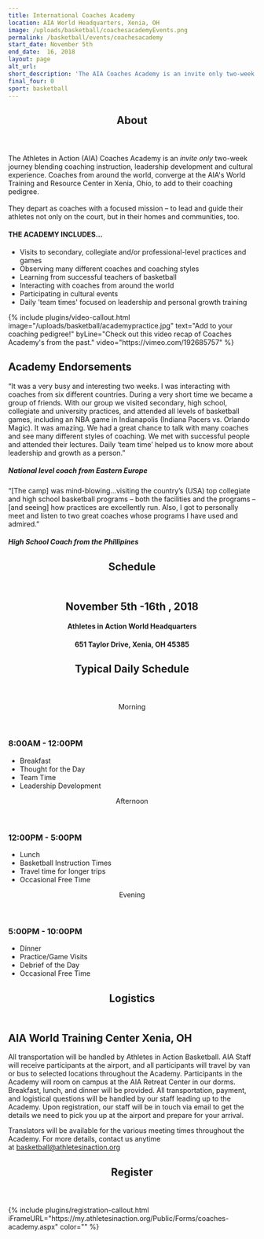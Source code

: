 ```yaml
---
title: International Coaches Academy
location: AIA World Headquarters, Xenia, OH
image: /uploads/basketball/coachesacademyEvents.png
permalink: /basketball/events/coachesacademy
start_date: November 5th
end_date:  16, 2018
layout: page
alt_url: 
short_description: 'The AIA Coaches Academy is an invite only two-week academy blending coaching instruction, leadership development and cultural experience. Coaches from around the world travel to Xenia, OH with the goal of leaving able to better lead and guide their athletes in every area of life.'
final_four: 0
sport: basketball
---
```

<div class="row">
<div class=" span-12 cell" id="about">
<section class="section" id="about"><header class="section-header container text-center"><h2 class="section-title first-color" data-title="About">About</h2></header></section>
</div></div>
<div class="row">
<div class=" span-12 cell">
<div class="container"><p><img class="col-sm-4 img-responsive" alt="" src="/uploads/basketball/coachesacademylogo.png" style="float: right;" /><span>The Athletes in Action (AIA) Coaches Academy is an </span><em>invite only</em><span> two-week journey blending coaching instruction, leadership development and cultural experience. Coaches from around the world, converge at the AIA's World Training and Resource Center in Xenia, Ohio, to add to their coaching pedigree.</span><br /><br /><span>They depart as coaches with a focused mission &ndash; to lead and guide their athletes not only on the court, but in their homes and communities, too. </span></p>
<h4>THE ACADEMY INCLUDES&hellip;</h4>
<ul>
<li>Visits to secondary, collegiate and/or professional-level&nbsp;practices and games</li>
<li>Observing many different coaches and coaching styles</li>
<li>Learning from successful teachers of basketball</li>
<li>Interacting with coaches from around the world</li>
<li>Participating in cultural events</li>
<li>Daily 'team times' focused on leadership and personal growth training</li>
</ul>
<p><span></span></p>
<p><span></span></p>
</div>
<div class="mb35 mb20-xs"></div>
<!-- space -->
{% include plugins/video-callout.html image="/uploads/basketball/academypractice.jpg" text="Add to your coaching pedigree!" byLine="Check out this video recap of Coaches Academy's from the past." video="https://vimeo.com/192685757" %}
<div class="row">
<div class=" span-12 cell">
<!--<div class="container"><h2 style="text-align: center;"><strong> 2017 Presenters: </strong></h2>
<p style="text-align: center;"><img src="/uploads/basketball/dell-harris.png" /></p>
<h3 style="text-align: center;">Del Harris</h3>
</div>-->
<h2 class="title text-center mb30">Academy <span class="light first-color">Endorsements</span></h2>
<div class="row">
<div class="col-md-6">
<div class="testimonial wow zoomIn animated" style="visibility: visible; animation-name: zoomIn;">
<figure></figure>
<div class="testimonial-content">
<p>&ldquo;It was a very busy and interesting two weeks. I was interacting with coaches from six different countries. During a very short time we became a group of friends. With our group we visited secondary, high school, collegiate and university practices, and attended all levels of basketball games, including an NBA game in Indianapolis (Indiana Pacers vs. Orlando Magic). It was amazing. We had a great chance to talk with many coaches and see many different styles of coaching. We met with successful people and attended their lectures. Daily &lsquo;team time&rsquo; helped us to know more about leadership and growth as a person.&rdquo;</p>
<h5>National level coach from Eastern Europe</h5>
</div>
<!-- End .testimonial-content --></div>
<!-- End .testimonial --></div>
<!-- End .col-md-6 -->
<div class="col-md-6">
<div class="testimonial reverse wow zoomIn animated" data-wow-delay="0.2s" style="visibility: visible; animation-delay: 0.2s; animation-name: zoomIn;">
<figure></figure>
<div class="testimonial-content">
<p>&ldquo;[The camp] was mind-blowing&hellip;visiting the country&rsquo;s (USA) top collegiate and high school basketball programs &ndash; both the facilities and the programs &ndash; [and seeing] how practices are excellently run. Also, I got to personally meet and listen to two great coaches whose programs I have used and admired.&rdquo;</p>
<h5>High School Coach from the Phillipines</h5>
</div>
<!-- End .testimonial-content --></div>
<!-- End .testimonial --></div>
<!-- End .col-md-6 --></div>
<!-- End .row -->
</div></div>
<div class="row">
<div class=" span-12 cell" id="schedule">
<header class="section-header container text-center">
<h2 class="section-title first-color" data-title="Schedule">Schedule</h2>
</header>
</div></div>
<div class="row">
<div class=" span-12 cell">
<div class="container"><h2 style="text-align: center;">November 5th -16th , 2018</h2>
<h4 style="text-align: center;">Athletes in Action World Headquarters</h4>
<h4 style="text-align: center;">651 Taylor Drive, Xenia, OH 45385</h4>
</div>
<div class="container"><div class="mb60"></div>
<!-- space -->
<div class="container"><header class="title-block text-center mb50">
<h2 class="title text-center mb30">Typical Daily <span class="light first-color">Schedule</span></h2>
<p></p>
</header>
<div class="row">
<div class="col-sm-4">
<div class="pricing-table flat"><header>
<div class="price"><span>Morning</span></div>
</header>
<h3>8:00AM - 12:00PM<span class="label label-light"></span></h3>
<ul class="pricing-list">
<li><i class="icon-pin"></i>Breakfast</li>
<li><i class="icon-pin"></i>Thought for the Day</li>
<li><i class="icon-pin"></i>Team Time</li>
<li><i class="icon-pin"></i>Leadership Development</li>
</ul>
</div>
<!-- End .pricing-table --></div>
<!-- End .col-md-4 -->
<div class="col-sm-4">
<div class="pricing-table flat"><header>
<div class="price"><span>Afternoon</span></div>
</header>
<h3>12:00PM - 5:00PM</h3>
<ul class="pricing-list">
<li><i class="icon-pin"></i>Lunch</li>
<li><i class="icon-pin"></i>Basketball Instruction Times</li>
<li><i class="icon-pin"></i>Travel time for longer trips</li>
<li><i class="icon-pin"></i>Occasional Free Time</li>
</ul>
</div>
<!-- End .pricing-table --></div>
<!-- End .col-md-4 -->
<div class="col-sm-4">
<div class="pricing-table flat"><header>
<div class="price"><span>Evening</span></div>
</header>
<h3>5:00PM - 10:00PM <span class="label label-popular"></span></h3>
<ul class="pricing-list">
<li><i class="icon-pin"></i>Dinner</li>
<li><i class="icon-pin"></i>Practice/Game Visits</li>
<li><i class="icon-pin"></i>Debrief of the Day</li>
<li><i class="icon-pin"></i>Occasional Free Time</li>
</ul>
</div>
<!-- End .pricing-table --></div>
<!-- End .col-md-4 --></div>
<!-- End .row --></div>
<!-- End .container -->
</div></div></div>
<div class="row">
<div class=" span-12 cell" id="logistics">
<header class="section-header container text-center">
<h2 class="section-title first-color" data-title="Logistics">Logistics</h2>
</header>
</div></div>
<div class="row fullwidth">
<div class=" span-12 cell">
<div class="mb20 mt20"><div class="bg-image pt40 pb40 pb60-xs overlay-container" data-bgattach="/uploads/basketball/xenia-map.png">
<div class="overlay"></div>
<!-- end .overlay -->
<div class="mb20"></div>
<!-- space -->
<div class="container">
<div class="row">
<div class="col-md-8 col-md-push-2">
<h2 class="title text-center mb30">AIA World Training Center <span class="light first-color">Xenia, OH</span></h2>
<p class="text-center"></p>
<div class="mb20"></div>
<!-- End .col-md-4 --></div>
<!-- End .col-md-8 --></div>
<!-- End .row --></div>
<!-- End .container --></div>
<!-- End .bg-image -->
</div>
<div class="container"><p>All transportation will be handled by Athletes in Action Basketball. AIA Staff will receive participants at the airport, and all participants will travel by van or bus to selected locations throughout the Academy. Participants in the Academy will room on campus at the AIA Retreat Center in our dorms. Breakfast, lunch, and dinner will be provided. All transportation, payment, and logistical questions will be handled by our staff leading up to the Academy. Upon registration, our staff will be in touch via email to get the details we need to pick you up at the airport and prepare for your arrival.</p>
<p>Translators will be available for the various meeting times throughout the Academy. For more details, contact us anytime at&nbsp;<a href="mailto:basketball@athletesinaction.org">basketball@athletesinaction.org</a></p>
</div></div></div>
<div class="row fullwidth">
<div class=" span-12 cell" id="register">
<header class="section-header container text-center">
<h2 class="section-title first-color" data-title="Register">Register</h2>
</header>
</div></div>
{% include plugins/registration-callout.html iFrameURL="https://my.athletesinaction.org/Public/Forms/coaches-academy.aspx" color="" %}
